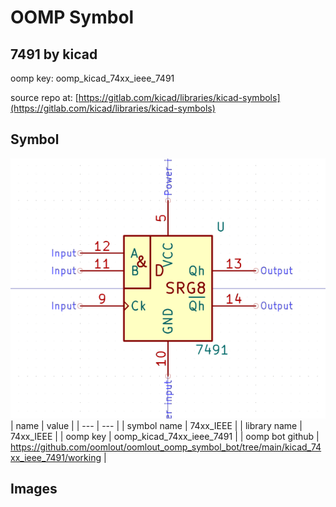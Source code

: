 # OOMP Symbol  
## 7491  by kicad  
  
oomp key: oomp_kicad_74xx_ieee_7491  
  
source repo at: [https://gitlab.com/kicad/libraries/kicad-symbols](https://gitlab.com/kicad/libraries/kicad-symbols)  
## Symbol  
  
[![working.png](working_600.png)](working.png)  
| name | value | 
| --- | --- | 
| symbol name | 74xx_IEEE | 
| library name | 74xx_IEEE | 
| oomp key | oomp_kicad_74xx_ieee_7491 | 
| oomp bot github | https://github.com/oomlout/oomlout_oomp_symbol_bot/tree/main/kicad_74xx_ieee_7491/working | 
## Images  
